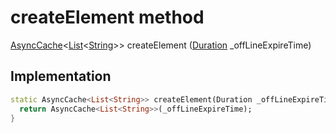 


# createElement method








[AsyncCache](https://pub.dev/documentation/async/2.8.1/async/AsyncCache-class.html)&lt;[List](https://api.flutter.dev/flutter/dart-core/List-class.html)&lt;[String](https://api.flutter.dev/flutter/dart-core/String-class.html)>> createElement
([Duration](https://api.flutter.dev/flutter/dart-core/Duration-class.html) _offLineExpireTime)








## Implementation

```dart
static AsyncCache<List<String>> createElement(Duration _offLineExpireTime) {
  return AsyncCache<List<String>>(_offLineExpireTime);
}
```







